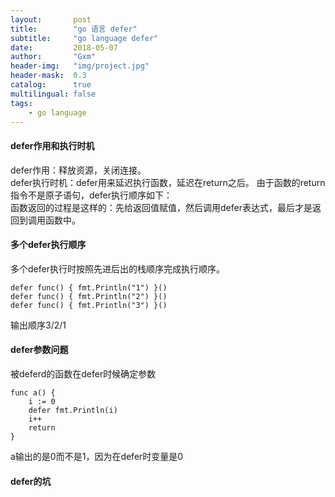 ```yaml
---
layout:       post
title:        "go 语言 defer"
subtitle:     "go language defer"
date:         2018-05-07
author:       "Gxm"
header-img:   "img/project.jpg"
header-mask:  0.3
catalog:      true
multilingual: false
tags:
    - go language
---
```


#### defer作用和执行时机
defer作用：释放资源，关闭连接。   
defer执行时机：defer用来延迟执行函数，延迟在return之后。
由于函数的return 指令不是原子语句，defer执行顺序如下：     
函数返回的过程是这样的：先给返回值赋值，然后调用defer表达式，最后才是返回到调用函数中。

#### 多个defer执行顺序
多个defer执行时按照先进后出的栈顺序完成执行顺序。
```
defer func() { fmt.Println("1") }()
defer func() { fmt.Println("2") }()
defer func() { fmt.Println("3") }()
```
输出顺序3/2/1

#### defer参数问题
被deferd的函数在defer时候确定参数
```
func a() {
    i := 0
    defer fmt.Println(i)
    i++
    return
}
```
a输出的是0而不是1，因为在defer时变量是0

#### defer的坑



